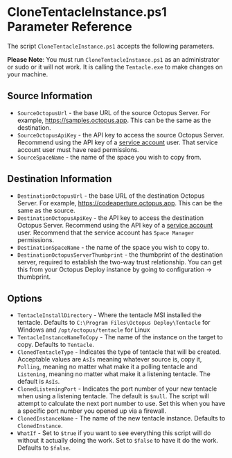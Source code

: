 # CloneTentacleInstance.ps1 Parameter Reference

The script `CloneTentacleInstance.ps1` accepts the following parameters.

**Please Note**: You must run `CloneTentacleInstance.ps1` as an administrator or sudo or it will not work.  It is calling the `Tentacle.exe` to make changes on your machine.

## Source Information
- `SourceOctopusUrl` - the base URL of the source Octopus Server.  For example, https://samples.octopus.app.  This can be the same as the destination.
- `SourceOctopusApiKey` - the API key to access the source Octopus Server.  Recommend using the API key of a [service account](https://octopus.com/docs/security/users-and-teams/service-accounts) user.  That service account user must have read permissions.
- `SourceSpaceName` - the name of the space you wish to copy from.

## Destination Information
- `DestinationOctopusUrl` - the base URL of the destination Octopus Server. For example, https://codeaperture.octopus.app.  This can be the same as the source.
- `DestinationOctopusApiKey` - the API key to access the destination Octopus Server.  Recommend using the API key of a [service account](https://octopus.com/docs/security/users-and-teams/service-accounts) user.  Recommend that the service account has `Space Manager` permissions.
- `DestinationSpaceName` - the name of the space you wish to copy to.
- `DestinationOctopusServerThumbprint` - the thumbprint of the destination server, required to establish the two-way trust relationship.  You can get this from your Octopus Deploy instance by going to configuration -> thumbprint.

## Options

- `TentacleInstallDirectory` - Where the tentacle MSI installed the tentacle.  Defaults to `C:\Program Files\Octopus Deploy\Tentacle` for Windows and `/opt/octopus/tentacle` for Linux
- `TentacleInstanceNameToCopy` - The name of the instance on the target to copy.  Defaults to `Tentacle`.
- `ClonedTentacleType` - Indicates the type of tentacle that will be created.  Acceptable values are `AsIs` meaning whatever source is, copy it, `Polling`, meaning no matter what make it a polling tentacle and `Listening`, meaning no matter what make it a listening tentacle.  The default is `AsIs`.
- `ClonedListeningPort` - Indicates the port number of your new tentacle when using a listening tentacle.  The default is `$null`.  The script will attempt to calculate the next port number to use.  Set this when you have a specific port number you opened up via a firewall.
- `ClonedInstanceName` - The name of the new tentacle instance.  Defaults to `ClonedInstance`.
- `WhatIf` - Set to `$true` if you want to see everything this script will do without it actually doing the work.  Set to `$false` to have it do the work.  Defaults to `$false`.